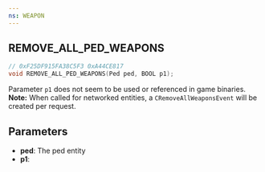 ```yaml
---
ns: WEAPON
---
```

## REMOVE_ALL_PED_WEAPONS

```c
// 0xF25DF915FA38C5F3 0xA44CE817
void REMOVE_ALL_PED_WEAPONS(Ped ped, BOOL p1);
```

Parameter `p1` does not seem to be used or referenced in game binaries.  
**Note:** When called for networked entities, a `CRemoveAllWeaponsEvent` will be created per request.

## Parameters
* **ped**: The ped entity
* **p1**: 

